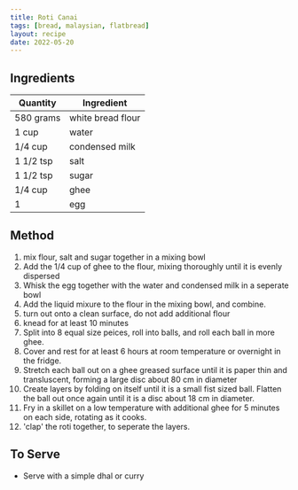 ```yaml
---
title: Roti Canai
tags: [bread, malaysian, flatbread]
layout: recipe
date: 2022-05-20
---
```

## Ingredients

|Quantity|Ingredient
|-|-
|580 grams|white bread flour
|1 cup|water
|1/4 cup|condensed milk
|1 1/2 tsp|salt
|1 1/2 tsp|sugar
|1/4 cup|ghee
|1|egg


## Method

1. mix flour, salt and sugar together in a mixing bowl
2. Add the 1/4 cup of ghee to the flour, mixing thoroughly until it is evenly dispersed
3. Whisk the egg together with the water and condensed milk in a seperate bowl
4. Add the liquid mixure to the flour in the mixing bowl, and combine.
5. turn out onto a clean surface, do not add additional flour
6. knead for at least 10 minutes
7. Split into 8 equal size peices, roll into balls, and roll each ball in more ghee.
8. Cover and rest for at least 6 hours at room temperature or overnight in the fridge.
9. Stretch each ball out on a ghee greased surface until it is paper thin and transluscent, forming a large disc about 80 cm in diameter
10. Create layers by folding on itself until it is a small fist sized ball. Flatten the ball out once again until it is a disc about 18 cm in diameter. 
11. Fry in a skillet on a low temperature with additional ghee for 5 minutes on each side, rotating as it cooks.
12. 'clap' the roti together, to seperate the layers.


## To Serve

- Serve with a simple dhal or curry